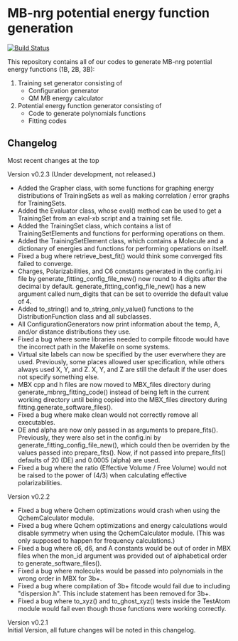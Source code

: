# MB-nrg potential energy function generation

[![Build Status](https://travis-ci.org/paesanilab/potential_fitting.svg?branch=master)](https://travis-ci.org/paesanilab/potential_fitting)

This repository contains all of our codes to generate MB-nrg potential
energy functions (1B, 2B, 3B):

1. Training set generator consisting of
   - Configuration generator
   - QM MB energy calculator
2. Potential energy function generator consisting of
   - Code to generate polynomials functions
   - Fitting codes


## Changelog

Most recent changes at the top

Version v0.2.3 (Under development, not released.)
* Added the Grapher class, with some functions for graphing energy distributions of TrainingSets
as well as making correlation / error graphs for TrainingSets.
* Added the Evaluator class, whose eval() method can be used to get a TrainingSet from an eval-xb
script and a training set file.
* Added the TrainingSet class, which contains a list of TrainingSetElements and functions
for performing operations on them.
* Added the TrainingSetElement class, which contains a Molecule and a dictionary of energies
and functions for performing operations on itself.
* Fixed a bug where retrieve_best_fit() would think some converged fits failed
to converge.
* Charges, Polarizabilities, and C6 constants generated in the config.ini file
by generate_fitting_config_file_new() now round to 4 digits after the decimal
by default. generate_fitting_config_file_new() has a new argument called num_digits
that can be set to override the default value of 4.
* Added to_string() and to_string_only_value() functions to the DistributionFunction
class and all subclasses.
* All ConfigurationGenerators now print information about the temp, A, and/or
distance distributions they use.
* Fixed a bug where some libraries needed to compile fitcode would have
the incorrect path in the Makefile on some systems.
* Virtual site labels can now be specified by the user everwhere they are used.
Previously, some places allowed user specification, while others always used
X, Y, and Z. X, Y, and Z are still the default if the user does not specify something
else.
* MBX cpp and h files are now moved to MBX_files directory during generate_mbnrg_fitting_code()
instead of being left in the current working directory until being copied into the MBX_files
directory during fitting.generate_software_files().
* Fixed a bug where make clean would not correctly remove all executables.
* DE and alpha are now only passed in as arguments to prepare_fits(). Previously,
they were also set in the config.ini by generate_fitting_config_file_new(), which
could then be overriden by the values passed into prepare_fits(). Now, if not
passed into prepare_fits() defaults of 20 (DE) and 0.0005 (alpha) are used.
* Fixed a bug where the ratio (Effective Volume / Free Volume) would not be
raised to the power of (4/3) when calculating effective polarizabilities.

Version v0.2.2
* Fixed a bug where Qchem optimizations would crash when using the
QchemCalculator module.
* Fixed a bug where Qchem optimizations and energy calculations would disable
symmetry when using the QchemCalculator module. (This was only supposed
to happen for frequency calculations.)
* Fixed a bug where c6, d6, and A constants would be out of order in
MBX files when the mon_id argument was provided out of alphabetical order
to generate_software_files().
* Fixed a bug where molecules would be passed into polynomials in the wrong
order in MBX for 3b+.
* Fixed a bug where compilation of 3b+ fitcode would fail due to including
"dispersion.h". This include statement has been removed for 3b+.
* Fixed a bug where to_xyz() and to_ghost_xyz() tests inside the TestAtom
module would fail even though those functions were working correctly.

Version v0.2.1
<br> Initial Version, all future changes will be noted in this changelog.
